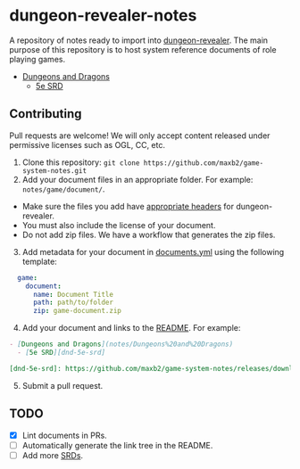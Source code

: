 # dungeon-revealer-notes

A repository of notes ready to import into [dungeon-revealer](https://github.com/dungeon-revealer/dungeon-revealer/). The main purpose of this repository is to host system reference documents of role playing games.



- [Dungeons and Dragons](notes/Dungeons%20and%20Dragons)
  - [5e SRD][dnd-5e-srd]


## Contributing

Pull requests are welcome! We will only accept content released under permissive licenses such as OGL, CC, etc.

1. Clone this repository: `git clone https://github.com/maxb2/game-system-notes.git`
2. Add your document files in an appropriate folder. For example: `notes/game/document/`.
  - Make sure the files you add have [appropriate headers](https://github.com/dungeon-revealer/dungeon-revealer/wiki/Notes#importing-notes) for dungeon-revealer.
  - You must also include the license of your document.
  - Do not add zip files. We have a workflow that generates the zip files.
3. Add metadata for your document in [documents.yml](documents.yml) using the following template:
```YAML
  game:
    document:
      name: Document Title
      path: path/to/folder
      zip: game-document.zip
```
4. Add your document and links to the [README](README.md). For example:

```Markdown
- [Dungeons and Dragons](notes/Dungeons%20and%20Dragons)
  - [5e SRD][dnd-5e-srd]

[dnd-5e-srd]: https://github.com/maxb2/game-system-notes/releases/download/v0.1.0/dnd-5e-srd.zip
```
5. Submit a pull request.


## TODO

- [x] Lint documents in PRs.
- [ ] Automatically generate the link tree in the README.
- [ ] Add more [SRDs](https://www.dicegeeks.com/rpg-srds/).

[dnd-5e-srd]: https://github.com/maxb2/game-system-notes/releases/download/v0.1.0/dnd-5e-srd.zip
